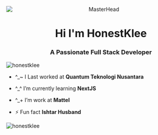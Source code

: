 <p align="center">
  <img src="https://i.pinimg.com/originals/b7/27/60/b72760836225cbde54503ef235eccab7.gif" alt="MasterHead" style="display: block; margin: auto;"/>
</p>


<h1 align="center">Hi I'm HonestKlee</h1>
<h3 align="center">A Passionate Full Stack Developer</h3>

<p align="left"> <img src="https://komarev.com/ghpvc/?username=honestklee&label=Profile%20views&color=0e75b6&style=flat" alt="honestklee" /> </p>

- ^_~ I Last worked at **Quantum Teknologi Nusantara**

- ^_^ I’m currently learning **NextJS**

- ^_+ I’m work at **Mattel**

- ⚡ Fun fact **Ishtar Husband**



<p><img align="center" src="https://github-readme-stats.vercel.app/api/top-langs?username=honestklee&show_icons=true&locale=en&layout=compact" alt="honestklee" /></p>
